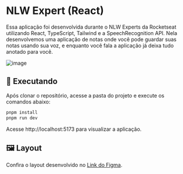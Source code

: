 # NLW Expert (React)

Essa aplicação foi desenvolvida durante o NLW Experts da Rocketseat utilizando React, TypeScript, Tailwind e a SpeechRecognition API.
Nela desenvolvemos uma aplicação de notas onde você pode guardar suas notas usando sua voz, e enquanto você fala a aplicação já deixa tudo anotado para você.

![image](https://github.com/Azanniel/nlw-expert/assets/71537090/7ee61c8f-5fb7-431d-adb2-49041b8a1872)


## 🔧 Executando

Após clonar o repositório, acesse a pasta do projeto e execute os comandos abaixo:

```sh
pnpm install
pnpm run dev
```
Acesse http://localhost:5173 para visualizar a aplicação.

## 🖼️ Layout

Confira o layout desenvolvido no [Link do Figma](https://www.figma.com/file/FhuEP3RlpDLiZPKM0V3mNe/NLW-expert-%E2%80%A2-Notes-(Community)-(Copy)?type=design&node-id=102%3A1489&mode=design&t=SR9uTYi8BdVzMeoA-1).
